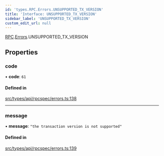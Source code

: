 ```yaml
---
id: 'types.RPC.Errors.UNSUPPORTED_TX_VERSION'
title: 'Interface: UNSUPPORTED_TX_VERSION'
sidebar_label: 'UNSUPPORTED_TX_VERSION'
custom_edit_url: null
---
```


[RPC](../namespaces/types.RPC.md).[Errors](../namespaces/types.RPC.Errors.md).UNSUPPORTED_TX_VERSION

## Properties

### code

• **code**: `61`

#### Defined in

[src/types/api/rpcspec/errors.ts:138](https://github.com/starknet-io/starknet.js/blob/v5.24.3/src/types/api/rpcspec/errors.ts#L138)

---

### message

• **message**: `"the transaction version is not supported"`

#### Defined in

[src/types/api/rpcspec/errors.ts:139](https://github.com/starknet-io/starknet.js/blob/v5.24.3/src/types/api/rpcspec/errors.ts#L139)
